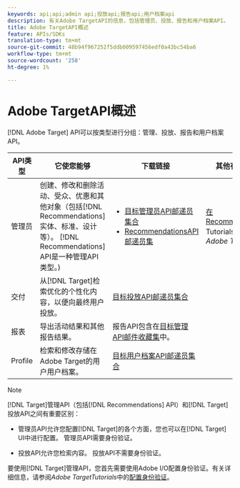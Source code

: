 ```yaml
---
keywords: api;api;admin api;投放api;报告api;用户档案api
description: 有关Adobe TargetAPI的信息，包括管理员、投放、报告和用户档案API。
title: Adobe TargetAPI概述
feature: APIs/SDKs
translation-type: tm+mt
source-git-commit: 48b94f967252f5ddb009597456edf0a43bc54ba6
workflow-type: tm+mt
source-wordcount: '258'
ht-degree: 1%

---
```



# Adobe TargetAPI概述

[!DNL Adobe Target] API可以按类型进行分组：管理、投放、报告和用户档案API。

| API类型 | 它使您能够 | 下载链接 | 其他有用链接 |
| --- | --- | --- |--- |
| 管理员 | 创建、修改和删除活动、受众、优惠和其他对象（包括[!DNL Recommendations]实体、标准、设计等）。 [!DNL Recommendations] API是一种管理API类型。) | <UL><li>[目标管理员API邮递员集合](https://developers.adobetarget.com/api/#admin-postman-collection)</li><li>[RecommendationsAPI邮递员集](https://developers.adobetarget.com/api/recommendations/#section/Postman)</li></ul> | [在Recommendations](https://experienceleague.adobe.com/docs/target-learn/recommendations-api-tutorial/recs-api-overview.html) Tutorials *中使用Adobe Target* |
| 交付 | 从[!DNL Target]检索优化的个性化内容，以便向最终用户投放。 | [目标投放API邮递员集合](https://developers.adobetarget.com/api/delivery-api/#section/Getting-Started/Postman-Collection) |  |
| 报表 | 导出活动结果和其他报告结果。 | 报告API包含在[目标管理API邮件收藏集](https://developers.adobetarget.com/api/#admin-postman-collection)中。 |  |
| Profile | 检索和修改存储在Adobe Target的用户用户档案。 | [目标用户档案API邮递员集合](https://developers.adobetarget.com/api/#profiles) |  |

>[!NOTE]
>
>[!DNL Target]管理API（包括[!DNL Recommendations] API）和[!DNL Target]投放API之间有重要区别：
>
>* 管理员API允许您配置[!DNL Target]的各个方面，您也可以在[!DNL Target] UI中进行配置。 管理员API需要身份验证。
   >
   >
* 投放API允许您检索内容。 投放API不需要身份验证。
>
>
要使用[!DNL Target]管理API，您首先需要使用Adobe I/O配置身份验证。有关详细信息，请参阅&#x200B;*Adobe TargetTutorials*&#x200B;中的[配置身份验证](https://experienceleague.adobe.com/docs/target-learn/tutorials/apis/configure-io-target-integration.html)。
